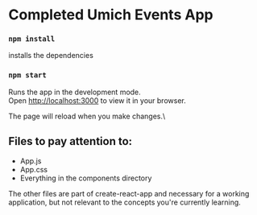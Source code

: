 # Completed Umich Events App

### `npm install`
installs the dependencies
### `npm start`

Runs the app in the development mode.\
Open [http://localhost:3000](http://localhost:3000) to view it in your browser.

The page will reload when you make changes.\

## Files to pay attention to:
- App.js
- App.css
- Everything in the components directory

The other files are part of create-react-app and necessary for a working
application, but not relevant to the concepts you're currently learning.